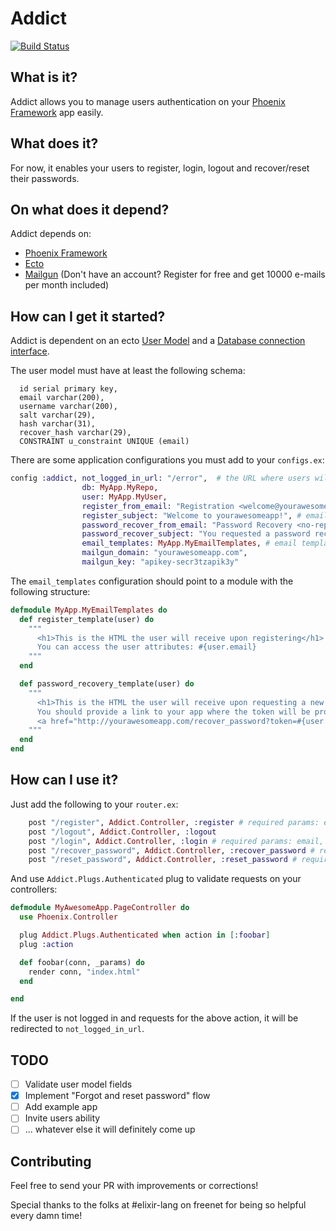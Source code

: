 # Addict
[![Build Status](https://travis-ci.org/trenpixster/addict.svg)](https://travis-ci.org/trenpixster/addict)

## What is it?
Addict allows you to manage users authentication on your [Phoenix Framework](http://www.phoenixframework.org) app easily.

## What does it?
For now, it enables your users to register, login, logout and recover/reset their passwords.

## On what does it depend?
Addict depends on:
- [Phoenix Framework](www.phoenixframework.org)
- [Ecto](https://github.com/elixir-lang/ecto)
- [Mailgun](https://mailgun.com) (Don't have an account? Register for free and get 10000 e-mails per month included)

## How can I get it started?

Addict is dependent on an ecto [User Model](https://github.com/elixir-lang/ecto/blob/master/examples/simple/lib/simple.ex#L18) and a [Database connection interface](https://github.com/elixir-lang/ecto/blob/master/examples/simple/lib/simple.ex#L12).

The user model must have at least the following schema:
```
  id serial primary key,
  email varchar(200),
  username varchar(200),
  salt varchar(29),
  hash varchar(31),
  recover_hash varchar(29),
  CONSTRAINT u_constraint UNIQUE (email)
```

There are some application configurations you must add to your `configs.ex`:

```elixir
config :addict, not_logged_in_url: "/error",  # the URL where users will be redirected to
                db: MyApp.MyRepo,
                user: MyApp.MyUser,
                register_from_email: "Registration <welcome@yourawesomeapp.com>", # email registered users will receive from address
                register_subject: "Welcome to yourawesomeapp!", # email registered users will receive subject
                password_recover_from_email: "Password Recovery <no-reply@yourawesomeapp.com>",
                password_recover_subject: "You requested a password recovery link",
                email_templates: MyApp.MyEmailTemplates, # email templates for sending e-mails, more on this further down
                mailgun_domain: "yourawesomeapp.com",
                mailgun_key: "apikey-secr3tzapik3y"
```

The `email_templates` configuration should point to a module with the following structure:
```elixir
defmodule MyApp.MyEmailTemplates do
  def register_template(user) do
    """
      <h1>This is the HTML the user will receive upon registering</h1>
      You can access the user attributes: #{user.email}
    """
  end

  def password_recovery_template(user) do
    """
      <h1>This is the HTML the user will receive upon requesting a new password</h1>
      You should provide a link to your app where the token will be processed:
      <a href="http://yourawesomeapp.com/recover_password?token=#{user.recovery_hash}">like this</a>
    """
  end
end
```

## How can I use it?
Just add the following to your `router.ex`:
```elixir
    post "/register", Addict.Controller, :register # required params: email, password, username
    post "/logout", Addict.Controller, :logout
    post "/login", Addict.Controller, :login # required params: email, password
    post "/recover_password", Addict.Controller, :recover_password # required params: email
    post "/reset_password", Addict.Controller, :reset_password # required params: token, password, password_confirmation
```



And use `Addict.Plugs.Authenticated` plug to validate requests on your controllers:
```elixir
defmodule MyAwesomeApp.PageController do
  use Phoenix.Controller

  plug Addict.Plugs.Authenticated when action in [:foobar]
  plug :action

  def foobar(conn, _params) do
    render conn, "index.html"
  end

end
```

If the user is not logged in and requests for the above action, it will be redirected to `not_logged_in_url`.

## TODO
- [ ] Validate user model fields
- [x] Implement "Forgot and reset password" flow
- [ ] Add example app
- [ ] Invite users ability
- [ ] ... whatever else it will definitely come up

## Contributing

Feel free to send your PR with improvements or corrections!

Special thanks to the folks at #elixir-lang on freenet for being so helpful every damn time!
